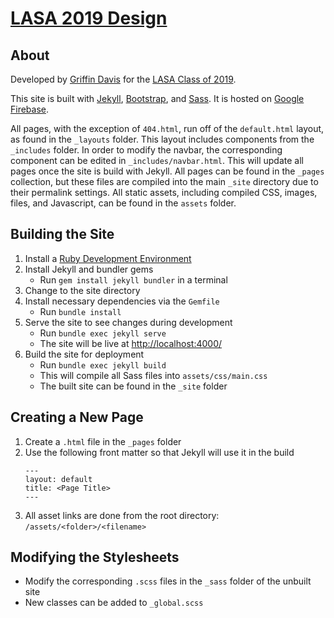 # [LASA 2019 Design](https://lasa2019.design)

## About
Developed by [Griffin Davis](https://griffindvs.com) for the [LASA Class of 2019](https://lasa2019.com).

This site is built with [Jekyll](https://jekyllrb.com/), [Bootstrap](http://getbootstrap.com/), and [Sass](https://sass-lang.com/). It is hosted on [Google Firebase](https://firebase.google.com/).

All pages, with the exception of `404.html`, run off of the `default.html` layout, as found in the `_layouts` folder. This layout includes components from the `_includes` folder. In order to modify the navbar, the corresponding component can be edited in `_includes/navbar.html`. This will update all pages once the site is build with Jekyll. All pages can be found in the `_pages` collection, but these files are compiled into the main `_site` directory due to their permalink settings. All static assets, including compiled CSS, images, files, and Javascript, can be found in the `assets` folder.

## Building the Site
1. Install a [Ruby Development Environment](https://jekyllrb.com/docs/installation/)
2. Install Jekyll and bundler gems
   - Run `gem install jekyll bundler` in a terminal
3. Change to the site directory
4. Install necessary dependencies via the `Gemfile`
   - Run `bundle install`
5. Serve the site to see changes during development
   - Run `bundle exec jekyll serve`
   - The site will be live at [http://localhost:4000/](http://localhost:4000/)
6. Build the site for deployment
   - Run `bundle exec jekyll build`
   - This will compile all Sass files into `assets/css/main.css`
   - The built site can be found in the `_site` folder
   
## Creating a New Page
1. Create a `.html` file in the `_pages` folder
2. Use the following front matter so that Jekyll will use it in the build
    ```
    ---
    layout: default
    title: <Page Title>
    ---
    ```
3. All asset links are done from the root directory: `/assets/<folder>/<filename>`
    
## Modifying the Stylesheets
- Modify the corresponding `.scss` files in the `_sass` folder of the unbuilt site
- New classes can be added to `_global.scss`
